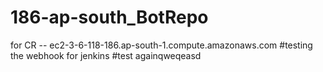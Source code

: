 # 186-ap-south_BotRepo
for CR --  ec2-3-6-118-186.ap-south-1.compute.amazonaws.com
#testing the webhook for jenkins
#test againqweqeasd
